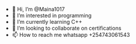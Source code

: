 - 👋 Hi, I’m @Maina1017
- 👀 I’m interested in programming
- 🌱 I’m currently learning C++
- 💞️ I’m looking to collaborate on certifications
- 📫 How to reach me whatsapp +254743061543

<!---
Maina1017/Maina1017 is a ✨ special ✨ repository because its `README.md` (this file) appears on your GitHub profile.
You can click the Preview link to take a look at your changes.
--->
